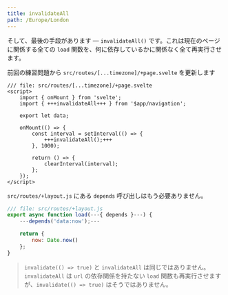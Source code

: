 ```yaml
---
title: invalidateAll
path: /Europe/London
---
```


そして、最後の手段があります — `invalidateAll()` です。これは現在のページに関係する全ての `load` 関数を、何に依存しているかに関係なく全て再実行させます。

前回の練習問題から `src/routes/[...timezone]/+page.svelte` を更新します

```svelte
/// file: src/routes/[...timezone]/+page.svelte
<script>
	import { onMount } from 'svelte';
	import { +++invalidateAll+++ } from '$app/navigation';

	export let data;

	onMount(() => {
		const interval = setInterval(() => {
			+++invalidateAll();+++
		}, 1000);

		return () => {
			clearInterval(interval);
		};
	});
</script>
```

`src/routes/+layout.js` にある `depends` 呼び出しはもう必要ありません。

```js
/// file: src/routes/+layout.js
export async function load(---{ depends }---) {
	---depends('data:now');---

	return {
		now: Date.now()
	};
}
```

> `invalidate(() => true)` と `invalidateAll` は同じではありません。`invalidateAll` は `url` の依存関係を持たない `load` 関数も再実行させますが、`invalidate(() => true)` はそうではありません。
